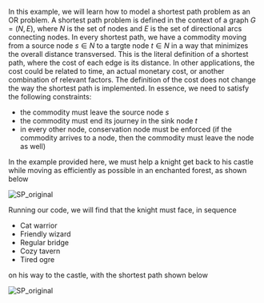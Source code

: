 In this example, we will learn how to model a shortest path problem as an OR problem. A shortest path problem is defined in the context of a
graph $G=(N,E)$, where $N$ is the set of nodes and $E$ is the set of directional arcs connecting nodes. In every shortest path, we have a commodity
moving from a source node $s \in N$ to a targte node $t \in N$ in a way that minimizes the overall distance transversed. This is the literal
definition of a shortest path, where the cost of each edge is its distance. In other applications, the cost could be related to time, an actual
monetary cost, or another combination of relevant factors. The definition of the cost does not change the way the shortest path is implemented.
In essence, we need to satisfy the following constraints:

- the commodity must leave the source node $s$
- the commodity must end its journey in the sink node $t$
- in every other node, conservation node must be enforced (if the commodity arrives to a node, then the commodity must leave the node as well)

In the example provided here, we must help a knight get back to his castle while moving as efficiently as possible in an enchanted forest, as shown below

![SP_original](https://github.com/alessandroBombelli/from_theORy_to_application/blob/main/shortest_path/SP.png)

Running our code, we will find that the knight must face, in sequence

- Cat warrior
- Friendly wizard
- Regular bridge
- Cozy tavern
- Tired ogre

on his way to the castle, with the shortest path shown below

![SP_original](https://github.com/alessandroBombelli/from_theORy_to_application/blob/main/shortest_path/SP_2.png)

